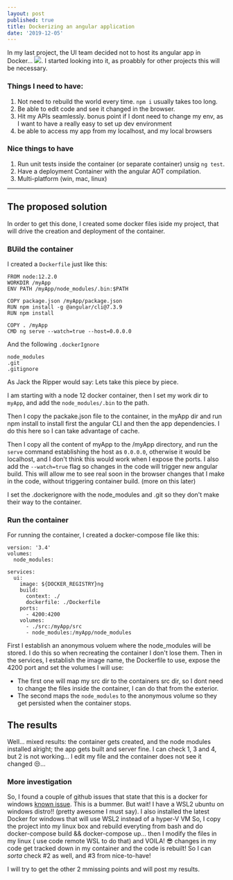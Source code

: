 ```yaml
---
layout: post
published: true
title: Dockerizing an angular application
date: '2019-12-05'
---
```

In my last project, the UI team decided not to host its angular app in Docker... ![]({{site.baseurl}}/https://media.giphy.com/media/d4zHnLjdy48Cc/giphy.gif).
I started looking into it, as proabbly for other projects this will be necessary.
### Things I need to have:
1. Not need to rebuild the world every time. `npm i` usually takes too long.
1. Be able to edit code and see it changed in the browser.
1. Hit my APIs seamlessly. bonus point if I dont need to change my env, as I want to have a really easy to set up dev environment
1. be able to access my app from my localhost, and my local browsers

### Nice things to have
1. Run unit tests inside the container (or separate container) unsig `ng test`.
1. Have a deployment Container with the angular AOT compilation.
1. Multi-platform (win, mac, linux)

------------
## The proposed solution

In order to get this done, I created some docker files iside my project, that will drive the creation and deployment of the container.
### BUild the container
I created a `Dockerfile` just like this:
```
FROM node:12.2.0
WORKDIR /myApp
ENV PATH /myApp/node_modules/.bin:$PATH

COPY package.json /myApp/package.json
RUN npm install -g @angular/cli@7.3.9
RUN npm install

COPY . /myApp
CMD ng serve --watch=true --host=0.0.0.0
```
And the following `.dockerIgnore`
```
node_modules
.git
.gitignore
```
As Jack the Ripper would say: Lets take this piece by piece.

I am starting with a node 12 docker container, then I set my work dir to `myApp`, and add the `node_modules/.bin` to the path.

Then I copy the packake.json file to the container, in the myApp dir and run npm install to install first the angular CLI and then the app dependencies. I do this here so I can take advantage of cache.

Then I copy all the content of myApp to the /myApp directory, and run the `serve` command establishing the host as `0.0.0.0`, otherwise it would be localhost, and I don't think this would work when I expose the ports.
I also add the `--watch=true` flag so changes in the code will trigger new angular build. This will allow me to see real soon in the browser changes that I make in the code, without triggering container build. (more on this later)

I set the .dockerignore with the node_modules and .git so they don't make their way to the container.

### Run the container
For running the container, I created a docker-compose file like this:
```
version: '3.4'
volumes:
  node_modules:

services:
  ui:
    image: ${DOCKER_REGISTRY}ng
    build:
      context: ./
      dockerfile: ./Dockerfile
    ports:
      - 4200:4200
    volumes:
      - ./src:/myApp/src
      - node_modules:/myApp/node_modules
```

First I establish an anonymous voluem where the node_modules will be stored. I do this so when recreating the container I don't lose them.
Then in the services, I establish the image name, the Dockerfile to use, expose the 4200 port and set the volumes I will use:
- The first one will map my src dir to the containers src dir, so I dont need to change the files inside the container, I can do that from the exterior.
-  The second maps the `node_modules` to the anonymous volume so they get persisted when the container stops.

## The results
Well... mixed results: the container gets created, and the node modules installed alright; the app gets built and server fine. I can check  1, 3 and 4, but 2 is not working... I edit my file and the container does not see it changed 😒...

### More investigation
So, I found a couple of github issues that state that this is a docker for windows  [known issue](https://github.com/moby/moby/issues/30105). 
This is a bummer.
But wait! I have a WSL2 ubuntu on windows distro!! (pretty awesome I must say). I also installed the latest Docker for windows that will use WSL2 instead of a hyper-V VM So, I copy the project into my linux box and rebuild everyting from bash and do docker-compose build && docker-compose up... then I modify the files in my linux ( use code remote WSL to do that) and VOILA! 😎 changes in my code get tracked down in my container and the code is rebuilt! So I can *sorta* check #2 as well, and #3 from nice-to-have!

I will try to get the other 2 mmissing points and will post my results.




